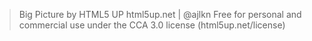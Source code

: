 > Big Picture by HTML5 UP
html5up.net | @ajlkn
Free for personal and commercial use under the CCA 3.0 license (html5up.net/license)


